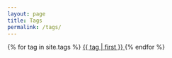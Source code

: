 ```yaml
---
layout: page
title: Tags
permalink: /tags/
---
```

{% for tag in site.tags %}
  <a href="/{{ tag | first | slugize }}/">
     {{ tag | first }}
  </a>
{% endfor %}
